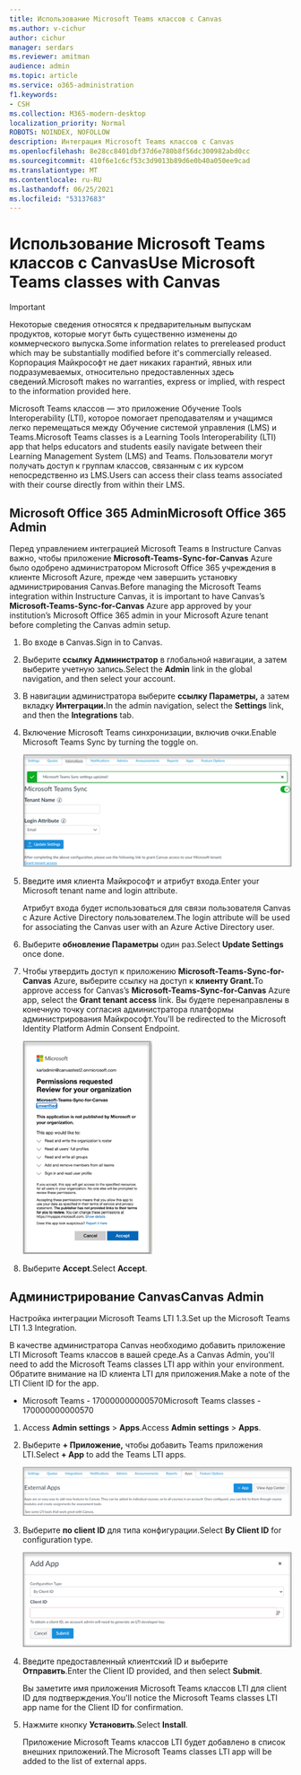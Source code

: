 ```yaml
---
title: Использование Microsoft Teams классов с Canvas
ms.author: v-cichur
author: cichur
manager: serdars
ms.reviewer: amitman
audience: admin
ms.topic: article
ms.service: o365-administration
f1.keywords:
- CSH
ms.collection: M365-modern-desktop
localization_priority: Normal
ROBOTS: NOINDEX, NOFOLLOW
description: Интеграция Microsoft Teams классов с Canvas
ms.openlocfilehash: 8e28cc8401dbf37d6e780b8f56dc300982abd0cc
ms.sourcegitcommit: 410f6e1c6cf53c3d9013b89d6e0b40a050ee9cad
ms.translationtype: MT
ms.contentlocale: ru-RU
ms.lasthandoff: 06/25/2021
ms.locfileid: "53137683"
---
```

# <a name="use-microsoft-teams-classes-with-canvas"></a><span data-ttu-id="90bf2-103">Использование Microsoft Teams классов с Canvas</span><span class="sxs-lookup"><span data-stu-id="90bf2-103">Use Microsoft Teams classes with Canvas</span></span>

> [!IMPORTANT]
> <span data-ttu-id="90bf2-104">Некоторые сведения относятся к предварительным выпускам продуктов, которые могут быть существенно изменены до коммерческого выпуска.</span><span class="sxs-lookup"><span data-stu-id="90bf2-104">Some information relates to prereleased product which may be substantially modified before it's commercially released.</span></span> <span data-ttu-id="90bf2-105">Корпорация Майкрософт не дает никаких гарантий, явных или подразумеваемых, относительно предоставленных здесь сведений.</span><span class="sxs-lookup"><span data-stu-id="90bf2-105">Microsoft makes no warranties, express or implied, with respect to the information provided here.</span></span>

<span data-ttu-id="90bf2-106">Microsoft Teams классов — это приложение Обучение Tools Interoperability (LTI), которое помогает преподавателям и учащимся легко перемещаться между Обучение системой управления (LMS) и Teams.</span><span class="sxs-lookup"><span data-stu-id="90bf2-106">Microsoft Teams classes is a Learning Tools Interoperability (LTI) app that helps educators and students easily navigate between their Learning Management System (LMS) and Teams.</span></span> <span data-ttu-id="90bf2-107">Пользователи могут получать доступ к группам классов, связанным с их курсом непосредственно из LMS.</span><span class="sxs-lookup"><span data-stu-id="90bf2-107">Users can access their class teams associated with their course directly from within their LMS.</span></span>

## <a name="microsoft-office-365-admin"></a><span data-ttu-id="90bf2-108">Microsoft Office 365 Admin</span><span class="sxs-lookup"><span data-stu-id="90bf2-108">Microsoft Office 365 Admin</span></span>

<span data-ttu-id="90bf2-109">Перед управлением интеграцией Microsoft Teams в Instructure Canvas важно, чтобы приложение **Microsoft-Teams-Sync-for-Canvas** Azure было одобрено администратором Microsoft Office 365 учреждения в клиенте Microsoft Azure, прежде чем завершить установку администрирования Canvas.</span><span class="sxs-lookup"><span data-stu-id="90bf2-109">Before managing the Microsoft Teams integration within Instructure Canvas, it is important to have Canvas’s **Microsoft-Teams-Sync-for-Canvas** Azure app approved by your institution’s Microsoft Office 365 admin in your Microsoft Azure tenant before completing the Canvas admin setup.</span></span>

1. <span data-ttu-id="90bf2-110">Во входе в Canvas.</span><span class="sxs-lookup"><span data-stu-id="90bf2-110">Sign in to Canvas.</span></span>
 
2. <span data-ttu-id="90bf2-111">Выберите **ссылку Администратор** в глобальной навигации, а затем выберите учетную запись.</span><span class="sxs-lookup"><span data-stu-id="90bf2-111">Select the **Admin** link in the global navigation, and then select your account.</span></span>

3. <span data-ttu-id="90bf2-112">В навигации администратора выберите **ссылку Параметры,** а затем вкладку **Интеграции.**</span><span class="sxs-lookup"><span data-stu-id="90bf2-112">In the admin navigation, select the **Settings** link, and then the **Integrations** tab.</span></span> 

4. <span data-ttu-id="90bf2-113">Включение Microsoft Teams синхронизации, включив очки.</span><span class="sxs-lookup"><span data-stu-id="90bf2-113">Enable Microsoft Teams Sync by turning the toggle on.</span></span>

   ![teams-sync](media/teams-sync.png)

5. <span data-ttu-id="90bf2-115">Введите имя клиента Майкрософт и атрибут входа.</span><span class="sxs-lookup"><span data-stu-id="90bf2-115">Enter your Microsoft tenant name and login attribute.</span></span> 

   <span data-ttu-id="90bf2-116">Атрибут входа будет использоваться для связи пользователя Canvas с Azure Active Directory пользователем.</span><span class="sxs-lookup"><span data-stu-id="90bf2-116">The login attribute will be used for associating the Canvas user with an Azure Active Directory user.</span></span> 

6. <span data-ttu-id="90bf2-117">Выберите **обновление Параметры** один раз.</span><span class="sxs-lookup"><span data-stu-id="90bf2-117">Select **Update Settings** once done.</span></span>

7. <span data-ttu-id="90bf2-118">Чтобы утвердить доступ к приложению **Microsoft-Teams-Sync-for-Canvas** Azure, выберите ссылку на доступ к **клиенту Grant.**</span><span class="sxs-lookup"><span data-stu-id="90bf2-118">To approve access for Canvas’s **Microsoft-Teams-Sync-for-Canvas** Azure app, select the **Grant tenant access** link.</span></span> <span data-ttu-id="90bf2-119">Вы будете перенаправлены в конечную точку согласия администратора платформы администрирования Майкрософт.</span><span class="sxs-lookup"><span data-stu-id="90bf2-119">You'll be redirected to the Microsoft Identity Platform Admin Consent Endpoint.</span></span>

   ![permissions](media/permissions.png)

8. <span data-ttu-id="90bf2-121">Выберите **Accept**.</span><span class="sxs-lookup"><span data-stu-id="90bf2-121">Select **Accept**.</span></span>
 
## <a name="canvas-admin"></a><span data-ttu-id="90bf2-122">Администрирование Canvas</span><span class="sxs-lookup"><span data-stu-id="90bf2-122">Canvas Admin</span></span>

<span data-ttu-id="90bf2-123">Настройка интеграции Microsoft Teams LTI 1.3.</span><span class="sxs-lookup"><span data-stu-id="90bf2-123">Set up the Microsoft Teams LTI 1.3 Integration.</span></span>

<span data-ttu-id="90bf2-124">В качестве администратора Canvas необходимо добавить приложение LTI Microsoft Teams классов в вашей среде.</span><span class="sxs-lookup"><span data-stu-id="90bf2-124">As a Canvas Admin, you'll need to add the Microsoft Teams classes LTI app within your environment.</span></span> <span data-ttu-id="90bf2-125">Обратите внимание на ID клиента LTI для приложения.</span><span class="sxs-lookup"><span data-stu-id="90bf2-125">Make a note of the LTI Client ID for the app.</span></span>

 - <span data-ttu-id="90bf2-126">Microsoft Teams - 170000000000570</span><span class="sxs-lookup"><span data-stu-id="90bf2-126">Microsoft Teams classes - 170000000000570</span></span>

1. <span data-ttu-id="90bf2-127">Access **Admin settings**  >  **Apps**.</span><span class="sxs-lookup"><span data-stu-id="90bf2-127">Access **Admin settings** > **Apps**.</span></span>

2. <span data-ttu-id="90bf2-128">Выберите **+ Приложение,** чтобы добавить Teams приложения LTI.</span><span class="sxs-lookup"><span data-stu-id="90bf2-128">Select **+ App** to add the Teams LTI apps.</span></span> 
 
   ![внешние приложения](media/external-apps.png)

3. <span data-ttu-id="90bf2-130">Выберите **по client ID** для типа конфигурации.</span><span class="sxs-lookup"><span data-stu-id="90bf2-130">Select **By Client ID** for configuration type.</span></span>

   ![добавление приложения](media/add-app.png)

4. <span data-ttu-id="90bf2-132">Введите предоставленный клиентский ID и выберите **Отправить**.</span><span class="sxs-lookup"><span data-stu-id="90bf2-132">Enter the Client ID provided, and then select **Submit**.</span></span>
   
   <span data-ttu-id="90bf2-133">Вы заметите имя приложения Microsoft Teams классов LTI для client ID для подтверждения.</span><span class="sxs-lookup"><span data-stu-id="90bf2-133">You'll notice the Microsoft Teams classes LTI app name for the Client ID for confirmation.</span></span> 

5. <span data-ttu-id="90bf2-134">Нажмите кнопку **Установить**.</span><span class="sxs-lookup"><span data-stu-id="90bf2-134">Select **Install**.</span></span>

   <span data-ttu-id="90bf2-135">Приложение Microsoft Teams классов LTI будет добавлено в список внешних приложений.</span><span class="sxs-lookup"><span data-stu-id="90bf2-135">The Microsoft Teams classes LTI app will be added to the list of external apps.</span></span>
